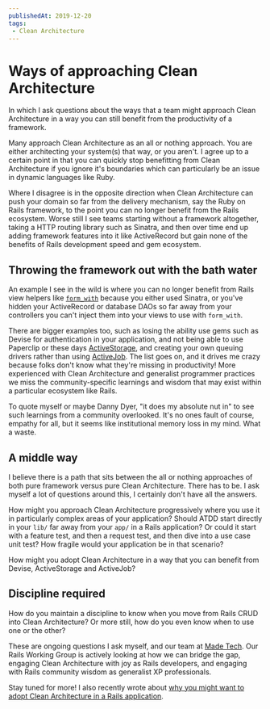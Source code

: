 ```yaml
---
publishedAt: 2019-12-20
tags:
 - Clean Architecture
---
```


# Ways of approaching Clean Architecture

In which I ask questions about the ways that a team might approach Clean Architecture in a way you can still benefit from the productivity of a framework.

Many approach Clean Architecture as an all or nothing approach. You are either architecting your system(s) that way, or you aren't. I agree up to a certain point in that you can quickly stop benefitting from Clean Architecture if you ignore it's boundaries which can particularly be an issue in dynamic languages like Ruby.

Where I disagree is in the opposite direction when Clean Architecture can push your domain so far from the delivery mechanism, say the Ruby on Rails framework, to the point you can no longer benefit from the Rails ecosystem. Worse still I see teams starting without a framework altogether, taking a HTTP routing library such as Sinatra, and then over time end up adding framework features into it like ActiveRecord but gain none of the benefits of Rails development speed and gem ecosystem.

## Throwing the framework out with the bath water

An example I see in the wild is where you can no longer benefit from Rails view helpers like [`form_with`](https://guides.rubyonrails.org/form_helpers.html) because you either used Sinatra, or you've hidden your ActiveRecord or database DAOs so far away from your controllers you can't inject them into your views to use with `form_with`.

There are bigger examples too, such as losing the ability use gems such as Devise for authentication in your application, and not being able to use Paperclip or these days [ActiveStorage](https://guides.rubyonrails.org/active_storage_overview.html), and creating your own queuing drivers rather than using [ActiveJob](https://guides.rubyonrails.org/active_job_basics.html). The list goes on, and it drives me crazy because folks don't know what they're missing in productivity! More experienced with Clean Architecture and generalist programmer practices we miss the community-specific learnings and wisdom that may exist within a particular ecosystem like Rails.

To quote myself or maybe Danny Dyer, "it does my absolute nut in" to see such learnings from a community overlooked. It's no ones fault of course, empathy for all, but it seems like institutional memory loss in my mind. What a waste.

## A middle way

I believe there is a path that sits between the all or nothing approaches of both pure framework versus pure Clean Architecture. There has to be. I ask myself a lot of questions around this, I certainly don't have all the answers.

How might you approach Clean Architecture progressively where you use it in particularly complex areas of your application? Should ATDD start directly in your `lib/` far away from your `app/` in a Rails application? Or could it start with a feature test, and then a request test, and then dive into a use case unit test? How fragile would your application be in that scenario?

How might you adopt Clean Architecture in a way that you can benefit from Devise, ActiveStorage and ActiveJob?

## Discipline required

How do you maintain a discipline to know when you move from Rails CRUD into Clean Architecture? Or more still, how do you even know when to use one or the other?

These are ongoing questions I ask myself, and our team at [Made Tech](https://www.madetech.com/careers). Our Rails Working Group is actively looking at how we can bridge the gap, engaging Clean Architecture with joy as Rails developers, and engaging with Rails community wisdom as generalist XP professionals.

Stay tuned for more! I also recently wrote about [why you might want to adopt Clean Architecture in a Rails application](http://localhost:3000/thoughts/2019-12-18-why-take-a-clean-architecture-approach-to-rails).
